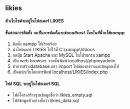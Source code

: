 ## likies


#### ตัวเว็บไซต์จะอยู่ในโฟลเดอร์ LIKIES
#### ขั้นตอนการติดตั้ง *จะเป็นการติดตั้งแบบlocalhost โดยในที่นี้จะใช้xampp*
1. ติดตั้ง xampp ให้เรียบร้อย
2. นำโฟลเดอร์ LIKIES ไปไว้ที่ C:\xampp\htdocs
3. กดปุ่ม Start Apache และ MySQL ในโปรแกรม xampp
4. เปิด web browser จากนั้นพิมพ์ localhost/phpmyadmin
5. ทำการสร้างdatabase แล้ว import ไฟล์ของตารางและข้อมูลลงไป
6. เปิดหน้าเว็บโดยการพิมพ์ localhost/LIKIES/index.php

#### ไฟล์ SQL จะอยู่ในโฟลเดอร์ SQL
* ไฟล์โครงสร้างฐานข้อมูลชื่อว่า likies_empty.sql
* ไฟล์ข้อมูลตัวอย่างชื่อว่า likies_data.sql